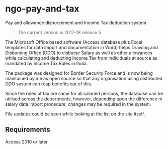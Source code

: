 # ngo-pay-and-tax
Pay and allowance disbursement and Income Tax deduction system

>The current version is 2017-18 release 5

The Microsoft Office based software (Access database plus Excel templates for data import and documentation in Word) helps Drawing and Disbursing Office (DDO) to disburse Salary as well as other allowances while calculating and deducting Income Tax from individuals at source as mandated by Income Tax Rules in India.

The package was designed for Border Security Force and is now being maintained by me as open source so that any organisation using distributed DDO system can reap benefits out of this.

Since the rules of tax are same for all salaried persons, the database can be utilised across the departments, however, depending upon the difference in salary data import procedure, changes may be required in the system.

File updates could be seen while looking at the list on the site itself.

## Requirements
Access 2010 or later.
